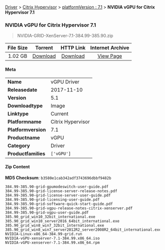 
[Driver](/README.md)  >  [Citrix Hypervisor](/index/Driver/Citrix_Hypervisor.md)  >  [platformVersion : 7.1](/index/Driver/Citrix_Hypervisor/7.1.md)  >  **NVIDIA vGPU for Citrix Hypervisor 7.1**


###    NVIDIA vGPU for Citrix Hypervisor 7.1

> NVIDIA-GRID-XenServer-7.1-384.99-385.90.zip   


| **File Size** | **Torrent**  | **HTTP Link** | **Internet Archive** |
|:-------------:|:------------:|:-------------:|:--------------------:|
| 1.02 GB |  [Download](https://archive.org/download/nvgpu_NVIDIA-GRID-XenServer-7.1-384.99-385.90.zip/nvgpu_NVIDIA-GRID-XenServer-7.1-384.99-385.90.zip_archive.torrent)       | [Download](https://archive.org/compress/nvgpu_NVIDIA-GRID-XenServer-7.1-384.99-385.90.zip) | [View Page](https://archive.org/details/nvgpu_NVIDIA-GRID-XenServer-7.1-384.99-385.90.zip)       |

#### Meta

<table>
<tr><td><strong>Name</strong></td><td>vGPU Driver</td></tr>
<tr><td><strong>Releasedate</strong></td><td>2017-11-10</td></tr>
<tr><td><strong>Version</strong></td><td>5.1</td></tr>
<tr><td><strong>Downloadtype</strong></td><td>Image</td></tr>
<tr><td><strong>Linktype</strong></td><td>Current</td></tr>
<tr><td><strong>Platformname</strong></td><td>Citrix Hypervisor</td></tr>
<tr><td><strong>Platformversion</strong></td><td>7.1</td></tr>
<tr><td><strong>Productname</strong></td><td>vGPU</td></tr>
<tr><td><strong>Category</strong></td><td>Driver</td></tr>
<tr><td><strong>Productfamilies</strong></td><td><code>['vGPU']</code></td></tr>
</table>

#### Zip Content

**MD5 Checksum**: `b3580e1cab342adf3743696dbbf9482b`

```text
384.99-385.90-grid-gpumodeswitch-user-guide.pdf
384.99-385.90-grid-license-server-release-notes.pdf
384.99-385.90-grid-license-server-user-guide.pdf
384.99-385.90-grid-licensing-user-guide.pdf
384.99-385.90-grid-software-quick-start-guide.pdf
384.99-385.90-grid-vgpu-release-notes-citrix-xenserver.pdf
384.99-385.90-grid-vgpu-user-guide.pdf
385.90_grid_win10_32bit_international.exe
385.90_grid_win10_server2016_64bit_international.exe
385.90_grid_win8_win7_32bit_international.exe
385.90_grid_win8_win7_server2012R2_server2008R2_64bit_international.exe
NVIDIA-Linux-x86_64-384.99-grid.run
NVIDIA-vGPU-xenserver-7.1-384.99.x86_64.iso
NVIDIA-vGPU-xenserver-7.1-384.99.x86_64.rpm
```